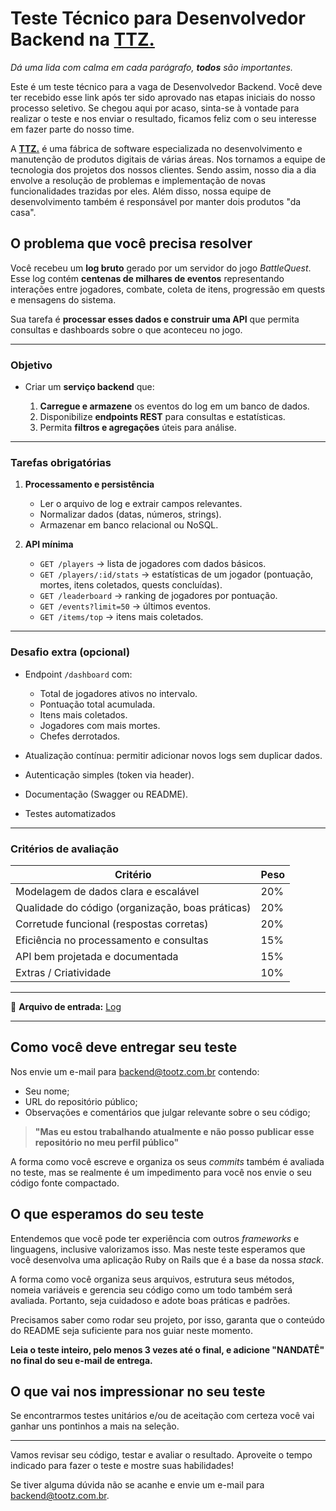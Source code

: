 # Teste Técnico para Desenvolvedor Backend na [TTZ.](https://ttz.dev.br)

_Dá uma lida com calma em cada parágrafo, **todos** são importantes._

Este é um teste técnico para a vaga de Desenvolvedor Backend. Você deve ter recebido esse link após ter sido aprovado nas etapas iniciais do nosso processo seletivo. Se chegou aqui por acaso, sinta-se à vontade para realizar o teste e nos enviar o resultado, ficamos feliz com o seu interesse em fazer parte do nosso time.

A [**TTZ.**](https://ttz.dev.br) é uma fábrica de software especializada no desenvolvimento e manutenção de produtos digitais de várias áreas. Nos tornamos a equipe de tecnologia dos projetos dos nossos clientes. Sendo assim, nosso dia a dia envolve a resolução de problemas e implementação de novas funcionalidades trazidas por eles. Além disso, nossa equipe de desenvolvimento também é responsável por manter dois produtos "da casa".

## O problema que você precisa resolver

Você recebeu um **log bruto** gerado por um servidor do jogo *BattleQuest*.
Esse log contém **centenas de milhares de eventos** representando interações entre jogadores, combate, coleta de itens, progressão em quests e mensagens do sistema.

Sua tarefa é **processar esses dados e construir uma API** que permita consultas e dashboards sobre o que aconteceu no jogo.

---

### **Objetivo**

* Criar um **serviço backend** que:

  1. **Carregue e armazene** os eventos do log em um banco de dados.
  2. Disponibilize **endpoints REST** para consultas e estatísticas.
  3. Permita **filtros e agregações** úteis para análise.

---

### **Tarefas obrigatórias**

1. **Processamento e persistência**

   * Ler o arquivo de log e extrair campos relevantes.
   * Normalizar dados (datas, números, strings).
   * Armazenar em banco relacional ou NoSQL.

2. **API mínima**

   * `GET /players` → lista de jogadores com dados básicos.
   * `GET /players/:id/stats` → estatísticas de um jogador (pontuação, mortes, itens coletados, quests concluídas).
   * `GET /leaderboard` → ranking de jogadores por pontuação.
   * `GET /events?limit=50` → últimos eventos.
   * `GET /items/top` → itens mais coletados.

---

### **Desafio extra (opcional)**

* Endpoint `/dashboard` com:

  * Total de jogadores ativos no intervalo.
  * Pontuação total acumulada.
  * Itens mais coletados.
  * Jogadores com mais mortes.
  * Chefes derrotados.
* Atualização contínua: permitir adicionar novos logs sem duplicar dados.
* Autenticação simples (token via header).
* Documentação (Swagger ou README).
* Testes automatizados

---

### **Critérios de avaliação**

| Critério                                         | Peso |
| ------------------------------------------------ | ---- |
| Modelagem de dados clara e escalável             | 20%  |
| Qualidade do código (organização, boas práticas) | 20%  |
| Corretude funcional (respostas corretas)         | 20%  |
| Eficiência no processamento e consultas          | 15%  |
| API bem projetada e documentada                  | 15%  |
| Extras / Criatividade                            | 10%  |

---

📄 **Arquivo de entrada:**
[Log](./assets/game_log_large.txt)

---

## Como você deve entregar seu teste

Nos envie um e-mail para backend@tootz.com.br contendo:

- Seu nome;
- URL do repositório público;
- Observações e comentários que julgar relevante sobre o seu código;

> **"Mas eu estou trabalhando atualmente e não posso publicar esse repositório no meu perfil público"**

A forma como você escreve e organiza os seus _commits_ também é avaliada no teste, mas se realmente é um impedimento para você nos envie o seu código fonte compactado.

## O que esperamos do seu teste

Entendemos que você pode ter experiência com outros _frameworks_ e linguagens, inclusive valorizamos isso. Mas neste teste esperamos que você desenvolva uma aplicação Ruby on Rails que é a base da nossa _stack_.

A forma como você organiza seus arquivos, estrutura seus métodos, nomeia variáveis e gerencia seu código como um todo também será avaliada. Portanto, seja cuidadoso e adote boas práticas e padrões.

Precisamos saber como rodar seu projeto, por isso, garanta que o conteúdo do README seja suficiente para nos guiar neste momento.

**Leia o teste inteiro, pelo menos 3 vezes até o final, e adicione "NANDATÊ" no final do seu e-mail de entrega.**

## O que vai nos impressionar no seu teste

Se encontrarmos testes unitários e/ou de aceitação com certeza você vai ganhar uns pontinhos a mais na seleção.

---

Vamos revisar seu código, testar e avaliar o resultado. Aproveite o tempo indicado para fazer o teste e mostre suas habilidades!

Se tiver alguma dúvida não se acanhe e envie um e-mail para backend@tootz.com.br.
